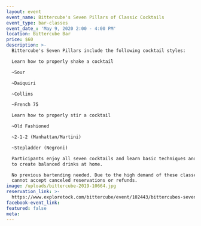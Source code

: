 ```yaml
---
layout: event
event_name: Bittercube's Seven Pillars of Classic Cocktails
event_type: bar-classes
event_date_: 'May 9, 2020 2:00 - 4:00 PM'
location: Bittercube Bar
price: $60
description: >-
  Bittercube's Seven Pillars include the following cocktail styles:

  Learn how to properly shake a cocktail

  ~Sour

  ~Daiquiri

  ~Collins

  ~French 75

  Learn how to properly stir a cocktail

  ~Old Fashioned

  ~2-1-2 (Manhattan/Martini)

  ~Stepladder (Negroni)

  Participants enjoy all seven cocktails and learn basic techniques and formulas
  to create balanced drinks at home.

  No previous bartending needed. Due to the high demand of these classes, we
  cannot accept canceled reservations or refunds.
image: /uploads/bittercube-2019-10664.jpg
reservation_link: >-
  https://www.exploretock.com/bittercube/event/102443/bittercubes-seven-pillars-of-classic-cocktails
facebook-event_link:
featured: false
meta:
---
```


